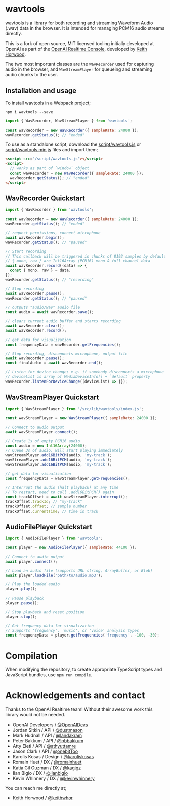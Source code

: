 # wavtools

wavtools is a library for both recording and streaming Waveform Audio (.wav) data
in the browser. It is intended for managing PCM16 audio streams directly.

This is a fork of open source, MIT licensed tooling initially
developed at OpenAI as part of the [OpenAI Realtime Console](https://github.com/openai/openai-realtime-console), developed by [Keith Horwood](https://x.com/keithwhor).

The two most important classes are the `WavRecorder` used for capturing audio
in the browser, and `WavStreamPlayer` for queueing and streaming audio chunks to the user.

## Installation and usage

To install wavtools in a Webpack project;

```shell
npm i wavtools --save
```

```javascript
import { WavRecorder, WavStreamPlayer } from 'wavtools';

const wavRecorder = new WavRecorder({ sampleRate: 24000 });
wavRecorder.getStatus(); // "ended"
```

To use as a standalone script, download the [script/wavtools.js](/script/wavtools.js) or
[script/wavtools.min.js](/script/wavtools.js) files and import them;

```html
<script src="/script/wavtools.js"></script>
<script>
  // works as part of `window` object
  const wavRecorder = new WavRecorder({ sampleRate: 24000 });
  wavRecorder.getStatus(); // "ended"
</script>
```

## WavRecorder Quickstart

```javascript
import { WavRecorder } from 'wavtools';

const wavRecorder = new WavRecorder({ sampleRate: 24000 });
wavRecorder.getStatus(); // "ended"

// request permissions, connect microphone
await wavRecorder.begin();
wavRecorder.getStatus(); // "paused"

// Start recording
// This callback will be triggered in chunks of 8192 samples by default
// { mono, raw } are Int16Array (PCM16) mono & full channel data
await wavRecorder.record((data) => {
  const { mono, raw } = data;
});
wavRecorder.getStatus(); // "recording"

// Stop recording
await wavRecorder.pause();
wavRecorder.getStatus(); // "paused"

// outputs "audio/wav" audio file
const audio = await wavRecorder.save();

// clears current audio buffer and starts recording
await wavRecorder.clear();
await wavRecorder.record();

// get data for visualization
const frequencyData = wavRecorder.getFrequencies();

// Stop recording, disconnects microphone, output file
await wavRecorder.pause();
const finalAudio = await wavRecorder.end();

// Listen for device change; e.g. if somebody disconnects a microphone
// deviceList is array of MediaDeviceInfo[] + `default` property
wavRecorder.listenForDeviceChange((deviceList) => {});
```

## WavStreamPlayer Quickstart

```javascript
import { WavStreamPlayer } from '/src/lib/wavtools/index.js';

const wavStreamPlayer = new WavStreamPlayer({ sampleRate: 24000 });

// Connect to audio output
await wavStreamPlayer.connect();

// Create 1s of empty PCM16 audio
const audio = new Int16Array(24000);
// Queue 3s of audio, will start playing immediately
wavStreamPlayer.add16BitPCM(audio, 'my-track');
wavStreamPlayer.add16BitPCM(audio, 'my-track');
wavStreamPlayer.add16BitPCM(audio, 'my-track');

// get data for visualization
const frequencyData = wavStreamPlayer.getFrequencies();

// Interrupt the audio (halt playback) at any time
// To restart, need to call .add16BitPCM() again
const trackOffset = await wavStreamPlayer.interrupt();
trackOffset.trackId; // "my-track"
trackOffset.offset; // sample number
trackOffset.currentTime; // time in track
```

## AudioFilePlayer Quickstart

```javascript
import { AudioFilePlayer } from 'wavtools';

const player = new AudioFilePlayer({ sampleRate: 44100 });

// Connect to audio output
await player.connect();

// Load an audio file (supports URL string, ArrayBuffer, or Blob)
await player.loadFile('path/to/audio.mp3');

// Play the loaded audio
player.play();

// Pause playback
player.pause();

// Stop playback and reset position
player.stop();

// Get frequency data for visualization
// Supports 'frequency', 'music', or 'voice' analysis types
const frequencyData = player.getFrequencies('frequency', -100, -30);
```

# Compilation

When modifying the repository, to create appropriate TypeScript types and
JavaScript bundles, use `npm run compile`.

# Acknowledgements and contact

Thanks to the OpenAI Realtime team! Without their awesome work this library would not
be needed.

- OpenAI Developers / [@OpenAIDevs](https://x.com/OpenAIDevs)
- Jordan Sitkin / API / [@dustmason](https://x.com/dustmason)
- Mark Hudnall / API / [@landakram](https://x.com/landakram)
- Peter Bakkum / API / [@pbbakkum](https://x.com/pbbakkum)
- Atty Eleti / API / [@athyuttamre](https://x.com/athyuttamre)
- Jason Clark / API / [@onebitToo](https://x.com/onebitToo)
- Karolis Kosas / Design / [@karoliskosas](https://x.com/karoliskosas)
- Romain Huet / DX / [@romainhuet](https://x.com/romainhuet)
- Katia Gil Guzman / DX / [@kagigz](https://x.com/kagigz)
- Ilan Bigio / DX / [@ilanbigio](https://x.com/ilanbigio)
- Kevin Whinnery / DX / [@kevinwhinnery](https://x.com/kevinwhinnery)

You can reach me directly at;

- Keith Horwood / [@keithwhor](https://x.com/keithwhor)
